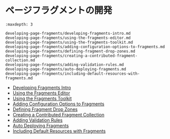 # ページフラグメントの開発

```{toctree}
:maxdepth: 3

developing-page-fragments/developing-fragments-intro.md
developing-page-fragments/using-the-fragments-editor.md
developing-page-fragments/using-the-fragments-toolkit.md
developing-page-fragments/adding-configuration-options-to-fragments.md
developing-page-fragments/defining-fragment-drop-zones.md
developing-page-fragments/creating-a-contributed-fragment-collection.md
developing-page-fragments/adding-validation-rules.md
developing-page-fragments/auto-deploying-fragments.md
developing-page-fragments/including-default-resources-with-fragments.md
```

* [Developing Fragments Intro](./developing-page-fragments/developing-fragments-intro.md)
* [Using the Fragments Editor](./developing-page-fragments/using-the-fragments-editor.md)
* [Using the Fragments Toolkit](./developing-page-fragments/using-the-fragments-toolkit.md)
* [Adding Configuration Options to Fragments](./developing-page-fragments/adding-configuration-options-to-fragments.md)
* [Defining Fragment Drop Zones](./developing-page-fragments/defining-fragment-drop-zones.md)
* [Creating a Contributed Fragment Collection](./developing-page-fragments/creating-a-contributed-fragment-collection.md)
* [Adding Validation Rules](./developing-page-fragments/adding-validation-rules.md)
* [Auto Deploying Fragments](./developing-page-fragments/auto-deploying-fragments.md)
* [Including Default Resources with Fragments](./developing-page-fragments/including-default-resources-with-fragments.md)
